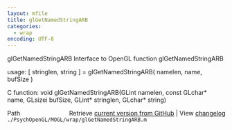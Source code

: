 ```yaml
---
layout: mfile
title: glGetNamedStringARB
categories:
  - wrap
encoding: UTF-8
---
```


glGetNamedStringARB  Interface to OpenGL function glGetNamedStringARB

usage:  [ stringlen, string ] = glGetNamedStringARB( namelen, name, bufSize )

C function:  void glGetNamedStringARB(GLint namelen, const GLchar\* name, GLsizei bufSize, GLint\* stringlen, GLchar\* string)


<div class="code_header" style="text-align:right;">
  <span style="float:left;">Path&nbsp;&nbsp;</span> <span class="counter">Retrieve <a href=
  "https://raw.github.com/Psychtoolbox-3/Psychtoolbox-3/beta/./PsychOpenGL/MOGL/wrap/glGetNamedStringARB.m">current version from GitHub</a> | View <a href=
  "https://github.com/Psychtoolbox-3/Psychtoolbox-3/commits/beta/./PsychOpenGL/MOGL/wrap/glGetNamedStringARB.m">changelog</a></span>
</div>
<div class="code">
  <code>./PsychOpenGL/MOGL/wrap/glGetNamedStringARB.m</code>
</div>
